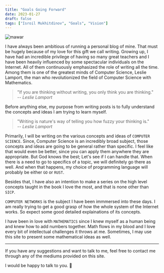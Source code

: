 ```yaml
---
title: "Goals Going Forward"
date: 2023-01-27
draft: false
tags: ["Isroil Mukhitdinov", "Goals", "Vision"]
---
```

![mawar](/img/road.jpg)


I have always been ambitious of running a personal blog of mine. That must be hugely because of my love for this gift we call writing. Growing up, I have had an incredible privilege of having so many great teachers and I have been heavily influenced by some spectacular individuals on the Internet. All of them continuously emphasized the role of writing all the time. Among them is one of the greatest minds of Computer Science, Leslie Lamport, the man who revolutionized the field of Computer Science with Mathematics.

> "If you are thinking without writing, you only think you are thinking."<br>
> -- <cite>Leslie Lamport</cite>

Before anything else, my purpose from writing posts is to fully understand the concepts and ideas I am trying to learn myself. 

> "Writing is nature's way of telling you how fuzzy your thinking is."<br>
> -- <cite>Leslie Lamport</cite>

Primarily, I will be writing on the various concepts and ideas of `COMPUTER SCIENCE`. Since, Computer Science is an incredibly broad subject, those concepts and ideas are going to be general rather than specific. I feel like that would even be better, since you can apply them anywhere they are appropriate. But God knows the best; Let's see if I can handle that. When there is a need to go to specifics of a topic, we will definitely go there as well. And when that happens, my choice of programming language will probably be either `GO` or `RUST`.

Besides that, I have also an intention to make a series on the high level concepts taught in the book I love the most, and that is none other than `SICP`.

`COMPUTER NETWORKS` is the subject I have been immmersed into these days. I am really trying to get a good grasp of how the whole system of the Internet works. So expect some good detailed explainations of its concepts.

I have been in love with `MATHEMATICS` since I knew myself as a human being and knew how to add numbers together. Math flows in my blood and I love every bit of intellectual challenges it throws at me. Sometimes, I may use this site to present some mathematical ideas as well.

---

If you have any suggestions and want to talk to me, feel free to contact me through any of the mediums provided on this site. 

I would be happy to talk to you. &#x1F31D;